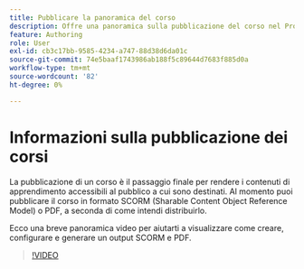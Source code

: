 ```yaml
---
title: Pubblicare la panoramica del corso
description: Offre una panoramica sulla pubblicazione del corso nel Product Training and Learning
feature: Authoring
role: User
exl-id: cb3c17bb-9585-4234-a747-88d38d6da01c
source-git-commit: 74e5baaf1743986ab188f5c89644d7683f885d0a
workflow-type: tm+mt
source-wordcount: '82'
ht-degree: 0%

---
```


# Informazioni sulla pubblicazione dei corsi

La pubblicazione di un corso è il passaggio finale per rendere i contenuti di apprendimento accessibili al pubblico a cui sono destinati. Al momento puoi pubblicare il corso in formato SCORM (Sharable Content Object Reference Model) o PDF, a seconda di come intendi distribuirlo.

Ecco una breve panoramica video per aiutarti a visualizzare come creare, configurare e generare un output SCORM e PDF.

>[!VIDEO](https://video.tv.adobe.com/v/3469529/aem-guides-learning-content)

